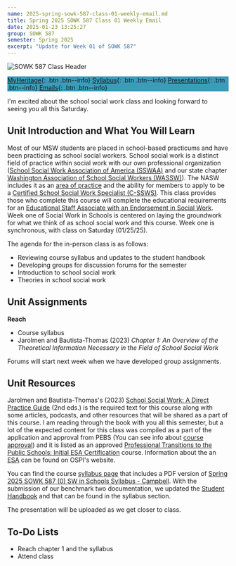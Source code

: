 ```yaml
---
name: 2025-spring-sowk-587-class-01-weekly-email.md
title: Spring 2025 SOWK 587 Class 01 Weekly Email
date: 2025-01-23 13:25:27
group: SOWK 587
semester: Spring 2025
excerpt: "Update for Week 01 of SOWK 587"
---
```


![SOWK 587 Class Header](https://jacobrcampbell.com/assets/media/2025-sowk-587-header-email-image.jpg)

<div style="background-color: #3b9cba; width: 100%;" markdown="1">

[MyHeritage](https://myheritage.heritage.edu/ICS/Academics/SOWK/SOWK_587/2425_SP-SOWK_587-0/){: .btn .btn--info}
[Syllabus](https://jacobrcampbell.com/assets/media/2025-spring-sowk-587-0-sw-in-schools-syllabus-campbell.pdf){: .btn .btn--info}
[Presentations](https://presentations.jacobrcampbell.com){: .btn .btn--info}
[Emails](https://jacobrcampbell.com/communications/){: .btn .btn--info}

</div>

I'm excited about the school social work class and looking forward to seeing you all this Saturday.

## Unit Introduction and What You Will Learn

Most of our MSW students are placed in school-based practicums and have been practicing as school social workers. School social work is a distinct field of practice within social work with our own professional organization ([School Social Work Association of America (SSWAA)](https://www.sswaa.org) and our state chapter [Washington Association of School Social Workers (WASSW)](https://www.wassw.org)). The NASW includes it as an [area of practice](https://www.socialworkers.org/Practice/School-Social-Work) and the ability for members to apply to be a [Certified School Social Work Specialist (C-SSWS)](https://www.socialworkers.org/Careers/Credentials-Certifications/Apply-for-NASW-Social-Work-Credentials/Certified-School-Social-Work-Specialist). This class provides those who complete this course will complete the educational requirements for an [Educational Staff Associate with an Endorsement in Social Work](https://ospi.k12.wa.us/certification/educational-staff-associate-esa-certificates/esa-first-time-applicant/school-social-worker-first-time). Week one of Social Work in Schools is centered on laying the groundwork for what we think of as school social work and this course. Week one is synchronous, with class on Saturday (01/25/25).

The agenda for the in-person class is as follows:

- Reviewing course syllabus and updates to the student handbook
- Developing groups for discussion forums for the semester
- Introduction to school social work
- Theories in school social work

## Unit Assignments

**Reach**

- Course syllabus
- Jarolmen and Bautista-Thomas (2023) _Chapter 1: An Overview of the Theoretical Information Necessary in the  Field of School Social Work_


Forums will start next week when we have developed group assignments.

## Unit Resources

Jarolmen and Bautista-Thomas's (2023) [School Social Work: A Direct Practice Guide](https://www.waveland.com/browse.php?t=767) (2nd eds.) is the required text for this course along with some articles, podcasts, and other resources that will be shared as a part of this course. I am reading through the book with you all this semester, but a lot of the expected content for this class was compiled as a part of the application and approval from PEBS (You can see info about [course approval](https://www.pesb.wa.gov/preparation-programs/approval/course-approval)) and it is listed as an approved [Professional Transitions to the Public Schools: Initial ESA Certification](https://ospi.k12.wa.us/sites/default/files/2024-11/esa_course_listings_winter_spring_2025.pdf) course. Information about the an [ESA](https://ospi.k12.wa.us/certification/educational-staff-associate-esa-certificates) can be found on OSPI's website.

You can find the course [syllabus page](https://myheritage.heritage.edu/ICS/Portlets/ICS/Handoutportlet/viewhandler.ashx?handout_id=c24a1a88-d26b-4499-859c-a6e02b709fac) that includes a PDF version of [Spring 2025 SOWK 587 (0) SW in Schools Syllabus - Campbell](https://myheritage.heritage.edu/ICS/Portlets/ICS/Handoutportlet/viewhandler.ashx?handout_id=c24a1a88-d26b-4499-859c-a6e02b709fac). With the submission of our benchmark two documentation, we updated the [Student Handbook](https://myheritage.heritage.edu/ICS/Portlets/ICS/Handoutportlet/viewhandler.ashx?handout_id=26513cd1-e053-44e1-8b8b-c67a75b5405f) and that can be found in the syllabus section. 

The presentation will be uploaded as we get closer to class.

## To-Do Lists

- Reach chapter 1 and the syllabus
- Attend class